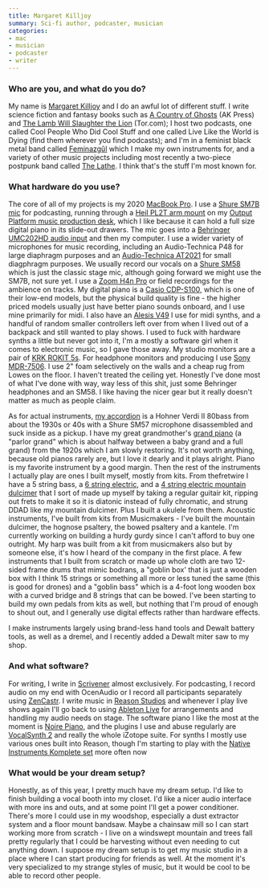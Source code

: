 ```yaml
---
title: Margaret Killjoy
summary: Sci-fi author, podcaster, musician
categories:
- mac
- musician
- podcaster
- writer
---
```


### Who are you, and what do you do?

My name is [Margaret Killjoy](https://twitter.com/magpiekilljoy "Margaret's Twitter account.") and I do an awful lot of different stuff. I write science fiction and fantasy books such as [A Country of Ghosts](https://www.akpress.org/countryofghosts.html "Margaret's speculative fiction novel.") (AK Press) and [The Lamb Will Slaughter the Lion](https://publishing.tor.com/thelambwillslaughterthelion-margaretkilljoy/9780765397355/ "Margaret's novel.") (Tor.com); I host two podcasts, one called Cool People Who Did Cool Stuff and one called Live Like the World is Dying (find them wherever you find podcasts); and I'm in a feminist black metal band called [Feminazgûl](https://feminazgul.bandcamp.com/ "Margaret's black metal band.") which I make my own instruments for, and a variety of other music projects including most recently a two-piece postpunk band called [The Lathe](https://thelathe.bandcamp.com/ "Margaret's postpunk band."). I think that's the stuff I'm most known for.

### What hardware do you use?

The core of all of my projects is my 2020 [MacBook Pro][macbook-pro]. I use a [Shure SM7B mic][sm7b] for podcasting, running through a [Heil PL2T arm mount][pl-2t] on my [Output Platform music production desk][platform], which I like because it can hold a full size digital piano in its slide-out drawers. The mic goes into a [Behringer UMC202HD audio input][umc202hd] and then my computer. I use a wider variety of microphones for music recording, including an Audio-Technica P48 for large diaphragm purposes and an [Audio-Technica AT2021][at2021] for small diagphragm purposes. We usually record our vocals on a [Shure SM58][sm58] which is just the classic stage mic, although going forward we might use the SM7B, not sure yet. I use a [Zoom H4n Pro][h4n-pro] or field recordings for the ambience on tracks. My digital piano is a [Casio CDP-S100][cdp-s100], which is one of their low-end models, but the physical build quality is fine - the higher priced models usually just have better piano sounds onboard, and I use mine primarily for midi. I also have an [Alesis V49][v49] I use for midi synths, and a handful of random smaller controllers left over from when I lived out of a backpack and still wanted to play shows. I used to fuck with hardware synths a little but never got into it, I'm a mostly a software girl when it comes to electronic music, so I gave those away. My studio monitors are a pair of [KRK ROKIT 5s][rokit-5]. For headphone monitors and producing I use [Sony MDR-7506][mdr-7506]. I use 2" foam selectively on the walls and a cheap rug from Lowes on the floor. I haven't treated the ceiling yet. Honestly I've done most of what I've done with way, way less of this shit, just some Behringer headphones and an SM58. I like having the nicer gear but it really doesn't matter as much as people claim.

As for actual instruments, [my accordion](https://www.instagram.com/p/CSNHOlcnnMA/ "An Instagram video of Margaret playing the accordion.") is a Hohner Verdi II 80bass from about the 1930s or 40s with a Shure SM57 microphone disassembled and suck inside as a pickup. I have my great grandmother's [grand piano](https://www.instagram.com/p/CabE8Rnv6vQ/ "An Instagram video of Margaret playing a parlor grand piano.") (a "parlor grand" which is about halfway between a baby grand and a full grand) from the 1920s which I am slowly restoring. It's not worth anything, because old pianos rarely are, but I love it dearly and it plays alright. Piano is my favorite instrument by a good margin. Then the rest of the instruments I actually play are ones I built myself, mostly from kits. From thefretwire I have a 5 string bass, a [6 string electric](https://www.instagram.com/p/CRcgax2BjZn/ "An Instagram photo of Margaret's home-built electric guitar."), and a [4 string electric mountain dulcimer](https://www.instagram.com/p/CX2dw5QsUor/ "An Instagram photo of Margaret's home-built dulcimer.") that I sort of made up myself by taking a regular guitair kit, ripping out frets to make it so it is diatonic instead of fully chromatic, and strung DDAD like my mountain dulcimer. Plus I built a ukulele from them. Acoustic instruments, I've built from kits from Musicmakers - I've built the mountain dulcimer, the hognose psaltery, the bowed psaltery and a kantele. I'm currently working on building a hurdy gurdy since I can't afford to buy one outright. My harp was built from a kit from musicmakers also but by someone else, it's how I heard of the company in the first place. A few instruments that I built from scratch or made up whole cloth are two 12-sided frame drums that mimic bodrans, a "goblin box' that is just a wooden box with I think 15 strings or something all more or less tuned the same (this is good for drones) and a "goblin bass" which is a 4-foot long wooden box with a curved bridge and 8 strings that can be bowed. I've been starting to build my own pedals from kits as well, but nothing that I'm proud of enough to shout out, and I generally use digital effects rather than hardware effects.

I make instruments largely using brand-less hand tools and Dewalt battery tools, as well as a dremel, and I recently added a Dewalt miter saw to my shop.

### And what software?

For writing, I write in [Scrivener][] almost exclusively. For podcasting, I record audio on my end with OcenAudio or I record all participants separately using [ZenCastr][]. I write music in [Reason Studios][reason] and whenever I play live shows again I'll go back to using [Ableton Live][live] for arrangements and handling my audio needs on stage. The software piano I like the most at the moment is [Noire Piano][noire], and the plugins I use and abuse regularly are [VocalSynth 2][vocalsynth-2] and really the whole iZotope suite. For synths I mostly use various ones built into Reason, though I'm starting to play with the [Native Instruments Komplete set][komplete] more often now

### What would be your dream setup?

Honestly, as of this year, I pretty much have my dream setup. I'd like to finish building a vocal booth into my closet. I'd like a nicer audio interface with more ins and outs, and at some point I'll get a power conditioner. There's more I could use in my woodshop, especially a dust extractor system and a floor mount bandsaw. Maybe a chainsaw mill so I can start working more from scratch - I live on a windswept mountain and trees fall pretty regularly that I could be harvesting without even needing to cut anything down. I suppose my dream setup is to get my music studio in a place where I can start producing for friends as well. At the moment it's very specialized to my strange styles of music, but it would be cool to be able to record other people.

[at2021]: https://www.audio-technica.com/en-us/at2021 "A condenser microphone."
[cdp-s100]: https://support.casio.com/global/en/emi/manual/CDP-S100/ "A digital piano."
[h4n-pro]: https://www.zoom-na.com/products/field-video-recording/field-recording/zoom-h4n-pro-handy-recorder "A digital audio recorder."
[komplete]: https://www.native-instruments.com/en/products/komplete/ "An instruments and sound effect collection."
[live]: https://www.ableton.com/en/live/ "Musical creation software."
[macbook-pro]: https://www.apple.com/macbook-pro/ "A laptop."
[mdr-7506]: https://www.amazon.com/Sony-MDR7506-Professional-Diaphragm-Headphone/dp/B000AJIF4E "Studio-quality headphones."
[noire]: https://www.native-instruments.com/en/products/komplete/keys/noire/ "A software piano."
[pl-2t]: https://heilsound.com/product/pl2t/ "A microphone boom arm."
[platform]: https://output.com/products/platform "A desk designed for musical equipment."
[reason]: https://www.propellerheads.se/reason "A virtual studio rack for creating music."
[rokit-5]: http://www.krksys.com/krk-studio-monitor-speakers/rokit/rokit-5.html "Studio monitors."
[scrivener]: http://literatureandlatte.com/scrivener.php "A Mac text editor aimed at writers."
[sm58]: http://www.shure.com/americas/products/microphones/sm/sm58-vocal-microphone "A vocal microphone."
[sm7b]: http://www.shure.com/americas/products/microphones/sm/sm7b-vocal-microphone "A dynamic microphone."
[umc202hd]: https://www.behringer.com/product.html?modelCode=P0BJZ "A USB audio interface."
[v49]: https://www.alesis.com/products/view/v49 "A MIDI keyboard."
[vocalsynth-2]: https://www.izotope.com/en/products/vocalsynth.html "An audio plugin for working with voices."
[zencastr]: https://zencastr.com/ "A service for recording audio."
